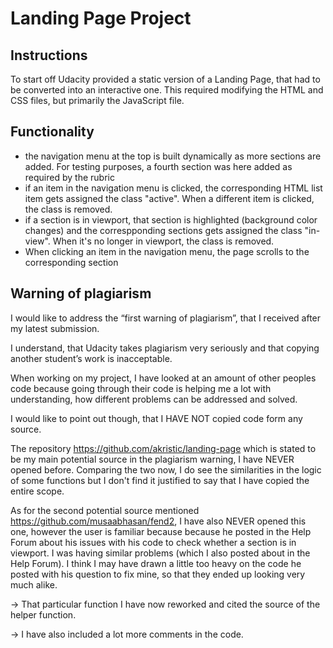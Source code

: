 # Landing Page Project

## Instructions

To start off Udacity provided a static version of a Landing Page, that had to be converted into an interactive one. This required modifying the HTML and CSS files, but primarily the JavaScript file.

## Functionality

- the navigation menu at the top is built dynamically as more sections are added. For testing purposes, a fourth section was here added as required by the rubric
- if an item in the navigation menu is clicked, the corresponding HTML list item gets assigned the class "active". When a different item is clicked, the class is removed.
- if a section is in viewport, that section is highlighted (background color changes) and the correspponding sections gets assigned the class "in-view". When it's no longer in viewport, the class is removed.
- When clicking an item in the navigation menu, the page scrolls to the corresponding section

## Warning of plagiarism

I would like to address the “first warning of plagiarism”, that I received after my latest submission. 

I understand, that Udacity takes plagiarism very seriously and that copying another student’s work is inacceptable. 

When working on my project, I have looked at an amount of other peoples code because going through their code is helping me a lot with understanding, how different problems can be addressed and solved.

I would like to point out though, that I HAVE NOT copied code form any source.

The repository  https://github.com/akristic/landing-page which is stated to be my main potential source in the plagiarism warning, I have NEVER opened before. Comparing the two now, I do see the similarities in the logic of some functions but I don't find it justified to say that I have copied the entire scope. 

As for the second potential source mentioned https://github.com/musaabhasan/fend2, I have also NEVER opened this one, however the user is familiar because because he posted in the Help Forum about his issues with his code to check whether a section is in viewport. I was having similar problems (which I also posted about in the Help Forum). I think I may have drawn a little too heavy on the code he posted with his question to fix mine, so that they ended up looking very much alike.

-> That particular function I have now reworked and cited the source of the helper function.

-> I have also included a lot more comments in the code.
